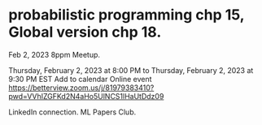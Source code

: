 # probabilistic programming chp 15, Global version chp 18.  

Feb 2, 2023 8ppm Meetup.  

Thursday, February 2, 2023 at 8:00 PM to Thursday, February 2, 2023 at 9:30 PM EST
Add to calendar
Online event
https://betterview.zoom.us/j/81979383410?pwd=VVhIZGFKd2N4aHo5UlNCS1lHaUtDdz09

LinkedIn connection. ML Papers Club.  





